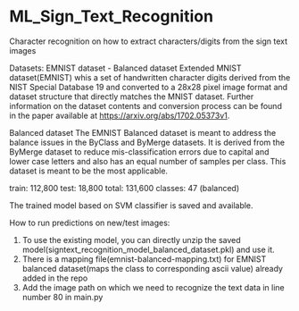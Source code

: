 # ML_Sign_Text_Recognition

Character recognition on how to extract characters/digits from the sign text images

Datasets:
EMNIST dataset - Balanced dataset
Extended MNIST dataset(EMNIST) whis a set of handwritten character digits derived from the NIST Special Database 19 and 
converted to a 28x28 pixel image format and dataset structure that directly matches the MNIST dataset. 
Further information on the dataset contents and conversion process can be found in the paper available at https://arxiv.org/abs/1702.05373v1.

Balanced dataset
The EMNIST Balanced dataset is meant to address the balance issues in the ByClass and ByMerge datasets. 
It is derived from the ByMerge dataset to reduce mis-classification errors due to capital and lower case letters and also has an equal number of samples per class. This dataset is meant to be the most applicable.

train: 112,800
test: 18,800
total: 131,600
classes: 47 (balanced)

The trained model based on SVM classifier is saved and available.

How to run predictions on new/test images:
1) To use the existing model, you can directly unzip the saved model(signtext_recognition_model_balanced_dataset.pkl) and use it.
2) There is a mapping file(emnist-balanced-mapping.txt) for EMNIST balanced dataset(maps the class to corresponding ascii value) already added in the repo
3) Add the image path on which we need to recognize the text data in line number 80 in main.py
 
